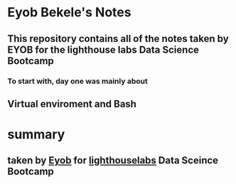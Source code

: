 # Eyob Bekele's Notes 

## This repository contains all of the notes taken by EYOB for the lighthouse labs Data Science Bootcamp

### To start with, day one was mainly about 
## Virtual enviroment and Bash

# summary

## taken by [Eyob](https://github.com/Eyob0101/lighthouse-data-notes.git) for [lighthouselabs](https://www.lighthouselabs.ca)  Data Sceince Bootcamp

